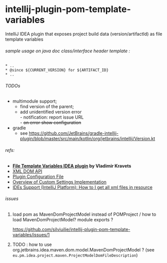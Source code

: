 
# intellij-plugin-pom-template-variables


IntelliJ IDEA plugin that exposes project build data (version/artifactId) as file template variables





###### sample usage on java doc class/interface header template :
 
    * ..
    * @since ${CURRENT_VERSION} for ${ARTIFACT_ID}
    * ..


###### TODOs

- multimodule support;
    - find version of the parent; 
    - add unidentified version error  
          - notification: report issue URL  
          - ~~on error show configuration~~ 
- gradle 
    - see https://github.com/JetBrains/gradle-intellij-plugin/blob/master/src/main/kotlin/org/jetbrains/intellij/Version.kt

###### refs: 
- **[File Template Variables IDEA plugin](https://github.com/vkravets/FileTemplatesVariable) by Vladimir Kravets**
- [XML DOM API](https://plugins.jetbrains.com/docs/intellij/xml-dom-api.html?from=jetbrains.org)
- [Plugin Configuration File](https://plugins.jetbrains.com/docs/intellij/plugin-configuration-file.html)
- [Overview of Custom Settings Implementation](https://plugins.jetbrains.com/docs/intellij/settings-tutorial.html#the-appsettingsstate-class)
- [ IDEs Support (IntelliJ Platform): How to I get all xml files in resource ](https://intellij-support.jetbrains.com/hc/en-us/community/posts/360010497879-How-to-I-get-all-xml-files-in-resource)

###### issues 
 
1. load pom as MavenDomProjectModel instead of POMProject / how to load MavenDomProjectModel?
   module exports ? 
   
   https://github.com/silviuilie/intellij-plugin-pom-template-variables/issues/1

2. TODO : how to use org.jetbrains.idea.maven.dom.model.MavenDomProjectModel ?
   (see `eu.pm.idea.project.maven.ProjectModelDomFileDescription`)

 

 

 
